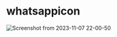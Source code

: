 # whatsappicon
![Screenshot from 2023-11-07 22-00-50](https://github.com/ahmedshaheen201400721/whatsappicon/assets/47688567/ff947535-ac83-4d8f-826f-7b54bb616d9f)
